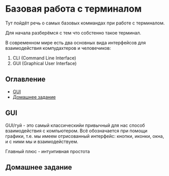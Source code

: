 # Базовая работа с терминалом


Тут пойдёт речь о самых базовых коммандах при работе с терминалом.

Для начала разберёмся с тем что собстенно такое терминал.

В современном мире есть два основных вида интерфейсов для взаимодействия компудахтеров и человечиков:

1. CLI (Command Line Interface)
2. GUI (Graphical User Interface)


## Оглавление
* [GUI](#GUI)
* [Домашнее задание](#Домашнее-задание)


## GUI

GUI/гуй - это самый классическийи привычный для нас способ взаимодействия с компьютером. Всё обозначается при помощи графики, т.е. мы имеем отрисованный интерфейс: кнопки, иконки, окна, и с ними мы и взаимодействуем.

Главный плюс - интуитивная простота

## Домашнее задание
